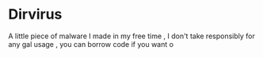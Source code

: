 # Dirvirus
A little piece of malware I made in my free time , I don't take responsibly for any gal usage , you can borrow code if you want o
